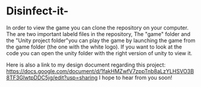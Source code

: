 # Disinfect-it-
In order to view the game you can clone the repository on your computer.
The are two important labeld files in the repository,
The "game" folder and the "Unity project folder"you can play the game by launching the game from the game folder (the one with the white logo).
If you want to look at the code you can open the unity folder with the right version of unity to view it.

Here is also a link to my design document regarding this project: https://docs.google.com/document/d/1fakHMZwfV7zppTnb8aLzYLHSVO3B8TF3GlwtpDDC5jg/edit?usp=sharing
I hope to hear from you soon!
